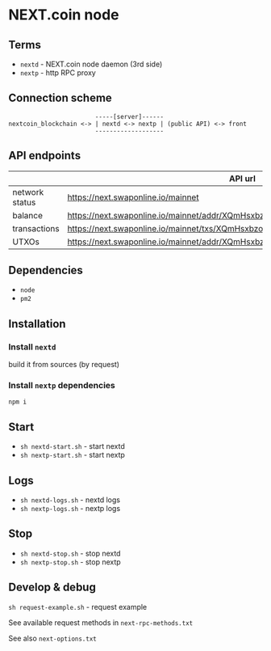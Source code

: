 # NEXT.coin node

## Terms

- `nextd` - NEXT.coin node daemon (3rd side)
- `nextp` - http RPC proxy

## Connection scheme

```
                        -----[server]------  
nextcoin_blockchain <-> | nextd <-> nextp | (public API) <-> front
                        -------------------
```
## API endpoints
|  | API url |
|---|---|
| network status | https://next.swaponline.io/mainnet |
| balance | https://next.swaponline.io/mainnet/addr/XQmHsxbzoxVd2Jux373iWMsPV26YVTMocz |
| transactions | https://next.swaponline.io/mainnet/txs/XQmHsxbzoxVd2Jux373iWMsPV26YVTMocz |
| UTXOs | https://next.swaponline.io/mainnet/addr/XQmHsxbzoxVd2Jux373iWMsPV26YVTMocz/utxo |


## Dependencies

- `node`
- `pm2`

## Installation 

### Install `nextd`

<!-- can't sync precompiled nextd binaries, use manual install -->

<!-- 
```sh
sudo sh nextd-install.sh
```
or install it manually (download `nextd` from https://chain.next.exchange/#downloads)

or -->build it from sources (by request)

### Install `nextp` dependencies

`npm i`


## Start

- `sh nextd-start.sh` - start nextd
- `sh nextp-start.sh` - start nextp


## Logs

- `sh nextd-logs.sh` - nextd logs
- `sh nextp-logs.sh` - nextp logs


## Stop

- `sh nextd-stop.sh` - stop nextd
- `sh nextp-stop.sh` - stop nextp


## Develop & debug

`sh request-example.sh` - request example

See available request methods in `next-rpc-methods.txt`

See also `next-options.txt`
